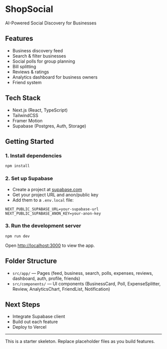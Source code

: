 
# ShopSocial

AI-Powered Social Discovery for Businesses

## Features
- Business discovery feed
- Search & filter businesses
- Social polls for group planning
- Bill splitting
- Reviews & ratings
- Analytics dashboard for business owners
- Friend system

## Tech Stack
- Next.js (React, TypeScript)
- TailwindCSS
- Framer Motion
- Supabase (Postgres, Auth, Storage)

## Getting Started

### 1. Install dependencies
```
npm install
```

### 2. Set up Supabase
- Create a project at [supabase.com](https://supabase.com/)
- Get your project URL and anon/public key
- Add them to a `.env.local` file:
```
NEXT_PUBLIC_SUPABASE_URL=your-supabase-url
NEXT_PUBLIC_SUPABASE_ANON_KEY=your-anon-key
```

### 3. Run the development server
```
npm run dev
```

Open [http://localhost:3000](http://localhost:3000) to view the app.

## Folder Structure
- `src/app/` — Pages (feed, business, search, polls, expenses, reviews, dashboard, auth, profile, friends)
- `src/components/` — UI components (BusinessCard, Poll, ExpenseSplitter, Review, AnalyticsChart, FriendList, Notification)

## Next Steps
- Integrate Supabase client
- Build out each feature
- Deploy to Vercel

---
This is a starter skeleton. Replace placeholder files as you build features.
